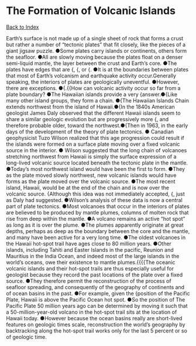 # The Formation of Volcanic Islands
[Back to Index](https://github.com/windows10010/tpoExtractor/blog/master/README.md)

Earth’s surface is not made up of a single sheet of rock that forms a crust but rather a number of “tectonic plates” that fit closely, like the pieces of a giant jigsaw puzzle. ●Some plates carry islands or continents, others form the seafloor. ●All are slowly moving because the plates float on a denser semi-liquid mantle, the layer between the crust and Earth’s core. ●The plates have edges that are {, {, or {. ●It is at the boundaries between plates that most of Earth’s volcanism and earthquake activity occur.Generally speaking, the interiors of plates are geologically uneventful. ●However, there are exceptions. ●{.{{How can volcanic activity occur so far from a plate boundary? ●The Hawaiian islands provide a very {answer.●{Like many other island groups, they form a chain. 
 ●{The Hawaiian Islands Chain extends northwest from the island of Hawaii.●{In the 1840s American geologist James Daly observed that the different Hawaii islands seem to share a similar geologic
 evolution but are progressively more {, and therefore probable older, toward the northwest.●{Then in 1963, in the early days of the development of the theory of plate tectonics. ●
 Canadian geophysicist Tuzo Wilson realized that this age progression could result if the islands were formed on a surface plate moving over a fixed volcanic source in the interior.
● Wilson suggested that the long chain of volcanoes stretching northwest from Hawaii is simply the surface expression of a long-lived volcanic source located beneath the tectonic plate in the mantle.
●Today’s most northwest island would have been the first to form. ●They as the plate moved slowly northwest, new volcanic islands would have forms as the plate moved over the volcanic source. 
 ●The most recent island, Hawaii, would be at the end of the chain and is now over the volcanic source.              {Although this idea was not immediately accepted, {, just as Daly had suggested. ●Wilson’s analysis of these data is now a central part of plate tectonics. ●Most volcanoes that occur in the interiors of plates are believed to be produced by mantle plumes, columns of molten rock that rise from deep within the mantle. ●A volcano remains an active “hot spot” as long as it is over the plume. ●The plumes apparently originate at great depths, perhaps as deep as the boundary between the core and the mantle, and many have been active for a very long time. ●The oldest volcanoes in the Hawaii hot-spot trail have ages close to 80 million years. ●Other islands, including Tahiti and Easter Islands in the pacific, Reunion and Mauritius in the India Ocean, and indeed most of the large islands in the world’s oceans, owe their existence to mantle plumes.{{{{The oceanic volcanic islands and their hot-spot trails are thus especially useful for geologist because they record the past locations of the plate over a fixed source. ●They therefore permit the reconstruction of the process of seafloor spreading, and consequently of the geography of continents and of ocean basins in the past. ●For example, given the {position of the Pacific Plate, Hawaii is above the Pacific Ocean hot spot. ●So the position of The Pacific Plate 50 million years ago can be determined by moving it such that a 50-million-year-old volcano in the hot-spot trail sits at the location of Hawaii today. ●However because the ocean basins really are short-lived features on geologic times scale, reconstruction the world’s geography by backtracking along the hot-spot trail works only for the last 5 percent or so of geologic time.